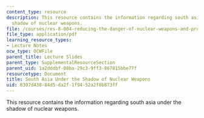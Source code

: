 ```yaml
---
content_type: resource
description: This resource contains the information regarding south asia under the
  shadow of nuclear weapons.
file: /courses/res-8-004-reducing-the-danger-of-nuclear-weapons-and-proliferation-january-iap-2015/8307d43884d5da2f1f9452a2f8b873ff_MITRES_8-004IAP15_Narang.pdf
file_type: application/pdf
learning_resource_types:
- Lecture Notes
ocw_type: OCWFile
parent_title: Lecture Slides
parent_type: SupplementalResourceSection
parent_uid: 1a2dddbf-08ba-29c3-9ff3-867815bbe77f
resourcetype: Document
title: South Asia Under the Shadow of Nuclear Weapons
uid: 8307d438-84d5-da2f-1f94-52a2f8b873ff
---
```

This resource contains the information regarding south asia under the shadow of nuclear weapons.

